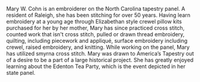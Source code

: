 Mary W. Cohn is an embroiderer on the North Carolina tapestry panel. A resident of Raleigh, she has been stitching for over 50 years. Having learn embroidery at a young age through Elizabethan style crewel pillow kits purchased for her by her mother, Mary has since practiced cross stitch, counted work that isn't cross stitch, pulled or drawn thread embroidery, quilting, including piecework and appliqué, surface embroidery including crewel, raised embroidery, and knitting. While working on the panel, Mary has utilized smyrna cross stitch. Mary was drawn to America’s Tapestry out of a desire to be a part of a large historical project. She has greatly enjoyed learning about the Edenton Tea Party, which is the event depicted in her state panel. 
